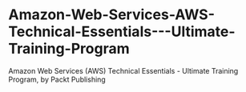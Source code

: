 # Amazon-Web-Services-AWS-Technical-Essentials---Ultimate-Training-Program
Amazon Web Services (AWS) Technical Essentials - Ultimate Training Program, by Packt Publishing
